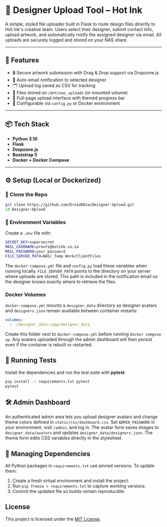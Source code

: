 # 🎨 Designer Upload Tool – Hot Ink

A simple, styled file uploader built in Flask to route design files directly to Hot Ink's creative team. Users select their designer, submit contact info, upload artwork, and automatically notify the assigned designer via email. All uploads are securely logged and stored on your NAS share.

---

## 🚀 Features

- 🔒 Secure artwork submission with Drag & Drop support via Dropzone.js
- 📧 Auto-email notification to selected designer
- 🗂️ Upload log saved as CSV for tracking
- 📁 Files stored on `/mnt/nas_uploads` (or mounted volume)
- 🎨 Full-page upload interface with themed progress bar
- 🧠 Configurable via `config.py` or Docker environment

---

## 📦 Tech Stack

- **Python 3.10**
- **Flask**
- **Dropzone.js**
- **Bootstrap 5**
- **Docker + Docker Compose**

---

## ⚙️ Setup (Local or Dockerized)

### 🔧 Clone the Repo

```bash
git clone https://github.com/Droid80sa/Designer-Upload.git
cd Designer-Upload
```

### 🔑 Environment Variables

Create a `.env` file with:

```bash
SECRET_KEY=supersecret
MAIL_USERNAME=proofs@hotink.co.za
MAIL_PASSWORD=your_password
FILE_SERVER_PATH=NAS/_Temp Work/ClientFiles
```

The `docker-compose.yml` file and `config.py` load these variables when running
locally. `FILE_SERVER_PATH` points to the directory on your server where
uploads are stored. This path is included in the notification email so the
designer knows exactly where to retrieve the files.

### Docker Volumes

`docker-compose.yml` mounts a `designer_data` directory so designer avatars and
`designers.json` remain available between container restarts:

```yaml
volumes:
  - ./designer_data:/app/designer_data
```

Create this folder next to `docker-compose.yml` before running `docker compose up`.
Any avatars uploaded through the admin dashboard will then persist even if the container is rebuilt or restarted.


## 🧪 Running Tests

Install the dependencies and run the test suite with **pytest**:

```bash
pip install -r requirements.txt pytest
pytest
```

## 🛠️ Admin Dashboard

An authenticated admin area lets you upload designer avatars and change theme
colors defined in `static/css/dashboard.css`. Set `ADMIN_PASSWORD` in your
  environment, visit `/admin`, and log in. The avatar form saves images to
  `designer_data/avatars` and updates `designer_data/designers.json`. The theme form edits CSS
variables directly in the stylesheet.
## 📌 Managing Dependencies

All Python packages in `requirements.txt` use pinned versions. To update them:

1. Create a fresh virtual environment and install the project.
2. Run `pip freeze > requirements.txt` to capture working versions.
3. Commit the updated file so builds remain reproducible.
## License

This project is licensed under the [MIT License](LICENSE).

